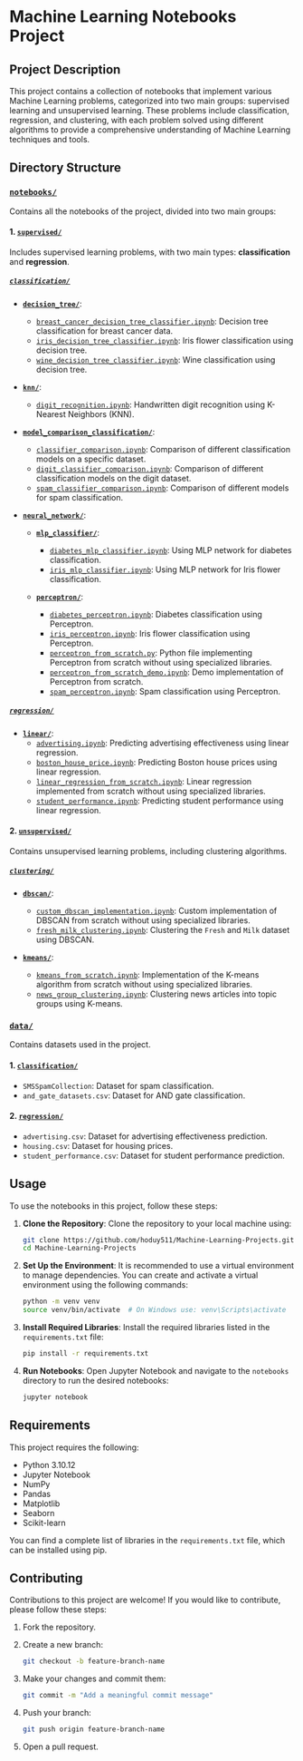 # Machine Learning Notebooks Project

## Project Description
This project contains a collection of notebooks that implement various Machine Learning problems, categorized into two main groups: supervised learning and unsupervised learning. These problems include classification, regression, and clustering, with each problem solved using different algorithms to provide a comprehensive understanding of Machine Learning techniques and tools.

## Directory Structure

### [`notebooks/`](notebooks)
Contains all the notebooks of the project, divided into two main groups:

#### 1. [`supervised/`](notebooks/supervised)
Includes supervised learning problems, with two main types: **classification** and **regression**.

##### [`classification/`](notebooks/supervised/classification)
- **[`decision_tree/`](notebooks/supervised/classification/decison_tree)**: 
  - [`breast_cancer_decision_tree_classifier.ipynb`](notebooks/supervised/classification/decison_tree/breast_cancer_decision_tree_classifier.ipynb): Decision tree classification for breast cancer data.
  - [`iris_decision_tree_classifier.ipynb`](notebooks/supervised/classification/decison_tree/iris_decision_tree_classifier.ipynb): Iris flower classification using decision tree.
  - [`wine_decision_tree_classifier.ipynb`](notebooks/supervised/classification/decison_tree/wine_decision_tree_classifier.ipynb): Wine classification using decision tree.

- **[`knn/`](notebooks/supervised/classification/knn)**:
  - [`digit_recognition.ipynb`](notebooks/supervised/classification/knn/digit_recognition.ipynb): Handwritten digit recognition using K-Nearest Neighbors (KNN).

- **[`model_comparison_classification/`](notebooks/supervised/classification/model_comparison_classification)**:
  - [`classifier_comparison.ipynb`](notebooks/supervised/classification/model_comparison_classification/classifier_comparison.ipynb): Comparison of different classification models on a specific dataset.
  - [`digit_classifier_comparison.ipynb`](notebooks/supervised/classification/model_comparison_classification/digit_classifier_comparison.ipynb): Comparison of different classification models on the digit dataset.
  - [`spam_classifier_comparison.ipynb`](notebooks/supervised/classification/model_comparison_classification/spam_classifier_comparison.ipynb): Comparison of different models for spam classification.

- **[`neural_network/`](notebooks/supervised/classification/neural_network)**:
  - **[`mlp_classifier/`](notebooks/supervised/classification/neural_network/mlp_classifier)**:
    - [`diabetes_mlp_classifier.ipynb`](notebooks/supervised/classification/neural_network/mlp_classifier/diabetes_mlp_classifier.ipynb): Using MLP network for diabetes classification.
    - [`iris_mlp_classifier.ipynb`](notebooks/supervised/classification/neural_network/mlp_classifier/iris_mlp_classifier.ipynb): Using MLP network for Iris flower classification.
  
  - **[`perceptron/`](notebooks/supervised/classification/neural_network/perceptron)**:
    - [`diabetes_perceptron.ipynb`](notebooks/supervised/classification/neural_network/perceptron/diabetes_perceptron.ipynb): Diabetes classification using Perceptron.
    - [`iris_perceptron.ipynb`](notebooks/supervised/classification/neural_network/perceptron/iris_perceptron.ipynb): Iris flower classification using Perceptron.
    - [`perceptron_from_scratch.py`](notebooks/supervised/classification/neural_network/perceptron/perceptron_from_scratch.py): Python file implementing Perceptron from scratch without using specialized libraries.
    - [`perceptron_from_scratch_demo.ipynb`](notebooks/supervised/classification/neural_network/perceptron/perceptron_from_scratch_demo.ipynb): Demo implementation of Perceptron from scratch.
    - [`spam_perceptron.ipynb`](notebooks/supervised/classification/neural_network/perceptron/spam_perceptron.ipynb): Spam classification using Perceptron.

##### [`regression/`](notebooks/supervised/regression)
- **[`linear/`](notebooks/supervised/regression/linear)**:
  - [`advertising.ipynb`](notebooks/supervised/regression/linear/advertising.ipynb): Predicting advertising effectiveness using linear regression.
  - [`boston_house_price.ipynb`](notebooks/supervised/regression/linear/boston_house_price.ipynb): Predicting Boston house prices using linear regression.
  - [`linear_regression_from_scratch.ipynb`](notebooks/supervised/regression/linear/linear_regression_from_scratch.ipynb): Linear regression implemented from scratch without using specialized libraries.
  - [`student_performance.ipynb`](notebooks/supervised/regression/linear/student_performance.ipynb): Predicting student performance using linear regression.

#### 2. [`unsupervised/`](notebooks/unsupervised)
Contains unsupervised learning problems, including clustering algorithms.

##### [`clustering/`](notebooks/unsupervised/clustering)
- **[`dbscan/`](notebooks/unsupervised/clustering/dbscan)**:
  - [`custom_dbscan_implementation.ipynb`](notebooks/unsupervised/clustering/dbscan/custom_dbscan_implementation.ipynb): Custom implementation of DBSCAN from scratch without using specialized libraries.
  - [`fresh_milk_clustering.ipynb`](notebooks/unsupervised/clustering/dbscan/fresh_milk_clustering.ipynb): Clustering the `Fresh` and `Milk` dataset using DBSCAN.

- **[`kmeans/`](notebooks/unsupervised/clustering/kmeans)**:
  - [`kmeans_from_scratch.ipynb`](notebooks/unsupervised/clustering/kmeans/kmeans_from_scratch.ipynb): Implementation of the K-means algorithm from scratch without using specialized libraries.
  - [`news_group_clustering.ipynb`](notebooks/unsupervised/clustering/kmeans/news_group_clustering.ipynb): Clustering news articles into topic groups using K-means.

### [`data/`](data)
Contains datasets used in the project.

#### 1. [`classification/`](data/classification)
- `SMSSpamCollection`: Dataset for spam classification.
- `and_gate_datasets.csv`: Dataset for AND gate classification.

#### 2. [`regression/`](data/regression)
- `advertising.csv`: Dataset for advertising effectiveness prediction.
- `housing.csv`: Dataset for housing prices.
- `student_performance.csv`: Dataset for student performance prediction.

## Usage

To use the notebooks in this project, follow these steps:

1. **Clone the Repository**: Clone the repository to your local machine using:
   ```bash
   git clone https://github.com/hoduy511/Machine-Learning-Projects.git
   cd Machine-Learning-Projects
   ```

2. **Set Up the Environment**: It is recommended to use a virtual environment to manage dependencies. You can create and activate a virtual environment using the following commands:
   ```bash
   python -m venv venv
   source venv/bin/activate  # On Windows use: venv\Scripts\activate
   ```

3. **Install Required Libraries**: Install the required libraries listed in the `requirements.txt` file:
   ```bash
   pip install -r requirements.txt
   ```

4. **Run Notebooks**: Open Jupyter Notebook and navigate to the `notebooks` directory to run the desired notebooks:
   ```bash
   jupyter notebook
   ```

## Requirements

This project requires the following:

- Python 3.10.12
- Jupyter Notebook
- NumPy
- Pandas
- Matplotlib
- Seaborn
- Scikit-learn

You can find a complete list of libraries in the `requirements.txt` file, which can be installed using pip.

## Contributing

Contributions to this project are welcome! If you would like to contribute, please follow these steps:

1. Fork the repository.
2. Create a new branch:
   ```bash
   git checkout -b feature-branch-name
   ```

3. Make your changes and commit them:
   ```bash
   git commit -m "Add a meaningful commit message"
   ```

4. Push your branch:
   ```bash
   git push origin feature-branch-name
   ```

5. Open a pull request.
